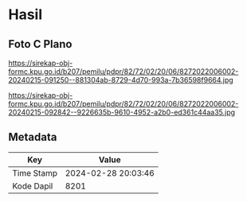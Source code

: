 # Hasil

## Foto C Plano

https://sirekap-obj-formc.kpu.go.id/b207/pemilu/pdpr/82/72/02/20/06/8272022006002-20240215-091250--881304ab-8729-4d70-993a-7b36598f9664.jpg

https://sirekap-obj-formc.kpu.go.id/b207/pemilu/pdpr/82/72/02/20/06/8272022006002-20240215-092842--9226635b-9610-4952-a2b0-ed361c44aa35.jpg


## Metadata

| Key        | Value               |
| ---------- | ------------------- |
| Time Stamp | 2024-02-28 20:03:46 |
| Kode Dapil | 8201                |



